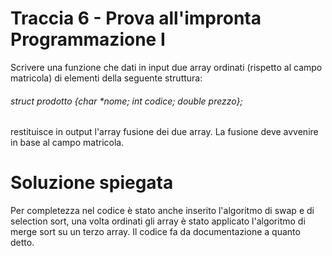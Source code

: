 
# Traccia 6 - Prova all'impronta Programmazione I #

Scrivere una funzione che dati in input due array ordinati (rispetto al campo matricola) di elementi della seguente struttura:

###### struct prodotto {char *nome; int codice; double prezzo}; ######

restituisce in output l'array fusione dei due array. La fusione deve avvenire in base al campo matricola.

# Soluzione spiegata #
Per completezza nel codice è stato anche inserito l'algoritmo di swap e di selection sort, una volta ordinati gli array è stato applicato l'algoritmo di merge sort su un terzo array. Il codice fa da documentazione a quanto detto.
